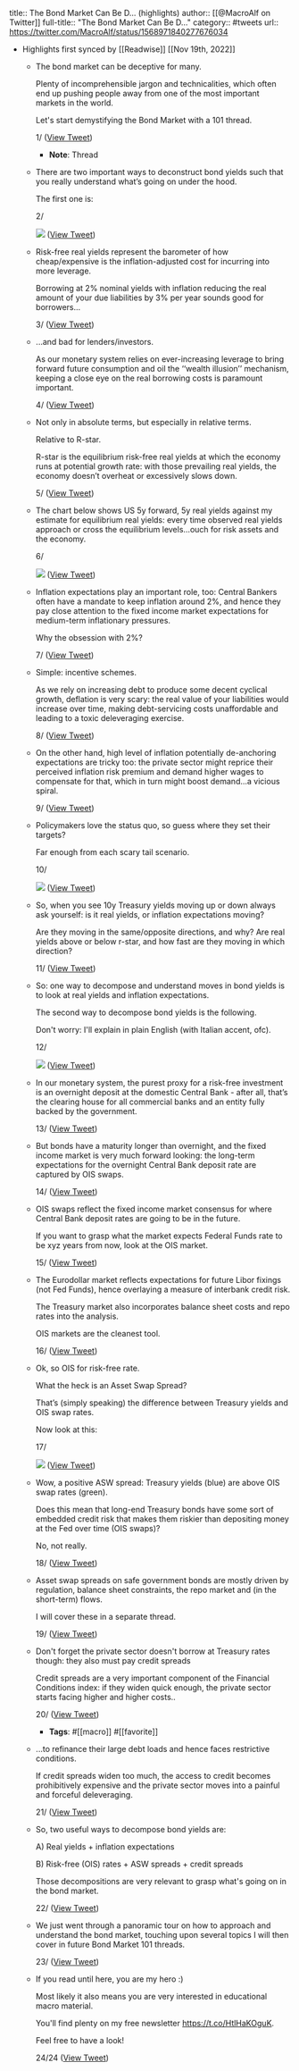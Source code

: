 title:: The Bond Market Can Be D... (highlights)
author:: [[@MacroAlf on Twitter]]
full-title:: "The Bond Market Can Be D..."
category:: #tweets
url:: https://twitter.com/MacroAlf/status/1568971840277676034

- Highlights first synced by [[Readwise]] [[Nov 19th, 2022]]
	- The bond market can be deceptive for many.
	  
	  Plenty of incomprehensible jargon and technicalities, which often end up pushing people away from one of the most important markets in the world.
	  
	  Let's start demystifying the Bond Market with a 101 thread. 
	  
	  1/ ([View Tweet](https://twitter.com/MacroAlf/status/1568971840277676034))
		- **Note**: Thread
	- There are two important ways to deconstruct bond yields such that you really understand what’s going on under the hood.
	  
	  The first one is:
	  
	  2/ 
	  
	  ![](https://pbs.twimg.com/media/FcYX3t0X0AAy-f5.png) ([View Tweet](https://twitter.com/MacroAlf/status/1568971845415624704))
	- Risk-free real yields represent the barometer of how cheap/expensive is the inflation-adjusted cost for incurring into more leverage.
	  
	  Borrowing at 2% nominal yields with inflation reducing the real amount of your due liabilities by 3% per year sounds good for borrowers...
	  
	  3/ ([View Tweet](https://twitter.com/MacroAlf/status/1568971847760314370))
	- ...and bad for lenders/investors.
	  
	  As our monetary system relies on ever-increasing leverage to bring forward future consumption and oil the ‘‘wealth illusion’’ mechanism, keeping a close eye on the real borrowing costs is paramount important.
	  
	  4/ ([View Tweet](https://twitter.com/MacroAlf/status/1568971849618407426))
	- Not only in absolute terms, but especially in relative terms.
	  
	  Relative to R-star.
	  
	  R-star is the equilibrium risk-free real yields at which the economy runs at potential growth rate: with those prevailing real yields, the economy doesn’t overheat or excessively slows down.
	  
	  5/ ([View Tweet](https://twitter.com/MacroAlf/status/1568971851744919552))
	- The chart below shows US 5y forward, 5y real yields against my estimate for equilibrium real yields: every time observed real yields approach or cross the equilibrium levels…ouch for risk assets and the economy.
	  
	  6/ 
	  
	  ![](https://pbs.twimg.com/media/FcYYRCWXgAMrDkN.png) ([View Tweet](https://twitter.com/MacroAlf/status/1568971855909773316))
	- Inflation expectations play an important role, too: Central Bankers often have a mandate to keep inflation around 2%, and hence they pay close attention to the fixed income market expectations for medium-term inflationary pressures.
	  
	  Why the obsession with 2%? 
	  
	  7/ ([View Tweet](https://twitter.com/MacroAlf/status/1568971858321768448))
	- Simple: incentive schemes.
	  
	  As we rely on increasing debt to produce some decent cyclical growth, deflation is very scary: the real value of your liabilities would increase over time, making debt-servicing costs unaffordable and leading to a toxic deleveraging exercise.
	  
	  8/ ([View Tweet](https://twitter.com/MacroAlf/status/1568971860620058624))
	- On the other hand, high level of inflation potentially de-anchoring expectations are tricky too: the private sector might reprice their perceived inflation risk premium and demand higher wages to compensate for that, which in turn might boost demand...a vicious spiral.
	  
	  9/ ([View Tweet](https://twitter.com/MacroAlf/status/1568971862465548289))
	- Policymakers love the status quo, so guess where they set their targets?
	  
	  Far enough from each scary tail scenario.
	  
	  10/ 
	  
	  ![](https://pbs.twimg.com/media/FcYYwqQXkAA83Ff.png) ([View Tweet](https://twitter.com/MacroAlf/status/1568971867460878337))
	- So, when you see 10y Treasury yields moving up or down always ask yourself: is it real yields, or inflation expectations moving?
	  
	  Are they moving in the same/opposite directions, and why? Are real yields above or below r-star, and how fast are they moving in which direction?
	  
	  11/ ([View Tweet](https://twitter.com/MacroAlf/status/1568971870170484737))
	- So: one way to decompose and understand moves in bond yields is to look at real yields and inflation expectations.
	  
	  The second way to decompose bond yields is the following.
	  
	  Don't worry: I'll explain in plain English (with Italian accent, ofc).
	  
	  12/ 
	  
	  ![](https://pbs.twimg.com/media/FcYZGp3WAAIHGmd.png) ([View Tweet](https://twitter.com/MacroAlf/status/1568971874234687489))
	- In our monetary system, the purest proxy for a risk-free investment is an overnight deposit at the domestic Central Bank - after all, that’s the clearing house for all commercial banks and an entity fully backed by the government.
	  
	  13/ ([View Tweet](https://twitter.com/MacroAlf/status/1568971876407320577))
	- But bonds have a maturity longer than overnight, and the fixed income market is very much forward looking: the long-term expectations for the overnight Central Bank deposit rate are captured by OIS swaps.
	  
	  14/ ([View Tweet](https://twitter.com/MacroAlf/status/1568971878425042944))
	- OIS swaps reflect the fixed income market consensus for where Central Bank deposit rates are going to be in the future. 
	  
	  If you want to grasp what the market expects Federal Funds rate to be xyz years from now, look at the OIS market.
	  
	  15/ ([View Tweet](https://twitter.com/MacroAlf/status/1568971880580927488))
	- The Eurodollar market reflects expectations for future Libor fixings (not Fed Funds), hence overlaying a measure of interbank credit risk.
	  
	  The Treasury market also incorporates balance sheet costs and repo rates into the analysis.
	  
	  OIS markets are the cleanest tool.
	  
	  16/ ([View Tweet](https://twitter.com/MacroAlf/status/1568971882820411392))
	- Ok, so OIS for risk-free rate.
	  
	  What the heck is an Asset Swap Spread?
	  
	  That’s (simply speaking) the difference between Treasury yields and OIS swap rates.
	  
	  Now look at this:
	  
	  17/ 
	  
	  ![](https://pbs.twimg.com/media/FcYaYO8XkAAaqaU.png) ([View Tweet](https://twitter.com/MacroAlf/status/1568971887509733378))
	- Wow, a positive ASW spread: Treasury yields (blue) are above OIS swap rates (green).
	  
	  Does this mean that long-end Treasury bonds have some sort of embedded credit risk that makes them riskier than depositing money at the Fed over time (OIS swaps)?
	  
	  No, not really.
	  
	  18/ ([View Tweet](https://twitter.com/MacroAlf/status/1568971889837580289))
	- Asset swap spreads on safe government bonds are mostly driven by regulation, balance sheet constraints, the repo market and (in the short-term) flows.
	  
	  I will cover these in a separate thread.
	  
	  19/ ([View Tweet](https://twitter.com/MacroAlf/status/1568971891704053762))
	- Don't forget the private sector doesn't borrow at Treasury rates though: they also must pay credit spreads
	  
	  Credit spreads are a very important component of the Financial Conditions index: if they widen quick enough, the private sector starts facing higher and higher costs..
	  
	  20/ ([View Tweet](https://twitter.com/MacroAlf/status/1568971893687869443))
		- **Tags**: #[[macro]] #[[favorite]]
	- ...to refinance their large debt loads and hence faces restrictive conditions.
	  
	  If credit spreads widen too much, the access to credit becomes prohibitively expensive and the private sector moves into a painful and forceful deleveraging.
	  
	  21/ ([View Tweet](https://twitter.com/MacroAlf/status/1568971895604936704))
	- So, two useful ways to decompose bond yields are:
	  
	  A) Real yields + inflation expectations
	  
	  B) Risk-free (OIS) rates + ASW spreads + credit spreads
	  
	  Those decompositions are very relevant to grasp what's going on in the bond market.
	  
	  22/ ([View Tweet](https://twitter.com/MacroAlf/status/1568971897576034306))
	- We just went through a panoramic tour on how to approach and understand the bond market, touching upon several topics I will then cover in future Bond Market 101 threads.
	  
	  23/ ([View Tweet](https://twitter.com/MacroAlf/status/1568971899509653506))
	- If you read until here, you are my hero :)
	  
	  Most likely it also means you are very interested in educational macro material.
	  
	  You'll find plenty on my free newsletter https://t.co/HtlHaKOguK.
	  
	  Feel free to have a look!
	  
	  24/24 ([View Tweet](https://twitter.com/MacroAlf/status/1568971901338353664))